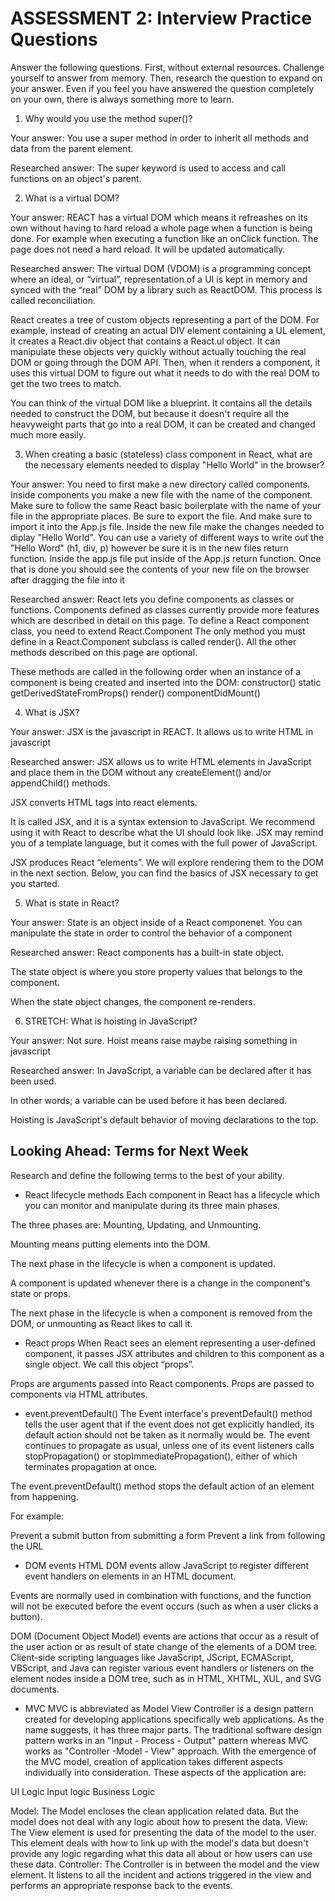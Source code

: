 # ASSESSMENT 2: Interview Practice Questions

Answer the following questions. First, without external resources. Challenge yourself to answer from memory. Then, research the question to expand on your answer. Even if you feel you have answered the question completely on your own, there is always something more to learn.

1. Why would you use the method super()?

  Your answer: You use a super method in order to inherit all methods and data from the parent element.

  Researched answer: The super keyword is used to access and call functions on an object's parent.


2. What is a virtual DOM?

  Your answer: REACT has a virtual DOM which means it refreashes on its own without having to hard reload a whole page when a function is being done. For example when executing a function like an onClick function. The page does not need a hard reload. It will be updated automatically. 

  Researched answer: The virtual DOM (VDOM) is a programming concept where an ideal, or “virtual”, representation of a UI is kept in memory and synced with the “real” DOM by a library such as ReactDOM. This process is called reconciliation.

  React creates a tree of custom objects representing a part of the DOM. For example, instead of creating an actual DIV element containing a UL element, it creates a React.div object that contains a React.ul object. It can manipulate these objects very quickly without actually touching the real DOM or going through the DOM API. Then, when it renders a component, it uses this virtual DOM to figure out what it needs to do with the real DOM to get the two trees to match.

You can think of the virtual DOM like a blueprint. It contains all the details needed to construct the DOM, but because it doesn't require all the heavyweight parts that go into a real DOM, it can be created and changed much more easily.



3. When creating a basic (stateless) class component in React, what are the necessary elements needed to display "Hello World" in the browser?

  Your answer: You need to first make a new directory called components. Inside components you make a new file with the name of the component. Make sure to follow the same React basic boilerplate with the name of your file in the appropriate places. Be sure to export the file. And make sure to import it into the App.js file. Inside the new file make the changes needed to diplay "Hello World". You can use a variety of different ways to write out the "Hello Word" (h1, div, p) however be sure it is in the new files return function. Inside the app.js file put <NewFile /> inside of the App.js return function. Once that is done you should see the contents of your new file on the browser after dragging the file into it


  Researched answer: React lets you define components as classes or functions. Components defined as classes currently provide more features which are described in detail on this page. To define a React component class, you need to extend React.Component
  The only method you must define in a React.Component subclass is called render(). All the other methods described on this page are optional.

  These methods are called in the following order when an instance of a component is being created and inserted into the DOM:
constructor()
static getDerivedStateFromProps()
render()
componentDidMount()


4. What is JSX?

  Your answer: JSX is the javascript in REACT. It allows us to write HTML in javascript

  Researched answer: JSX allows us to write HTML elements in JavaScript and place them in the DOM without any createElement()  and/or appendChild() methods.

JSX converts HTML tags into react elements.

It is called JSX, and it is a syntax extension to JavaScript. We recommend using it with React to describe what the UI should look like. JSX may remind you of a template language, but it comes with the full power of JavaScript.

JSX produces React “elements”. We will explore rendering them to the DOM in the next section. Below, you can find the basics of JSX necessary to get you started.




5. What is state in React?

  Your answer: State is an object inside of a React componenet. You can manipulate the state in order to control the behavior of a component

  Researched answer: React components has a built-in state object.

The state object is where you store property values that belongs to the component.

When the state object changes, the component re-renders.



6. STRETCH: What is hoisting in JavaScript?

  Your answer: Not sure. Hoist means raise maybe raising something in javascript

  Researched answer: In JavaScript, a variable can be declared after it has been used.

In other words; a variable can be used before it has been declared.

Hoisting is JavaScript's default behavior of moving declarations to the top.



## Looking Ahead: Terms for Next Week

Research and define the following terms to the best of your ability.

- React lifecycle methods
Each component in React has a lifecycle which you can monitor and manipulate during its three main phases.

The three phases are: Mounting, Updating, and Unmounting.

Mounting means putting elements into the DOM.

The next phase in the lifecycle is when a component is updated.

A component is updated whenever there is a change in the component's state or props.

The next phase in the lifecycle is when a component is removed from the DOM, or unmounting as React likes to call it.


- React props
When React sees an element representing a user-defined component, it passes JSX attributes and children to this component as a single object. We call this object “props”.

Props are arguments passed into React components.
Props are passed to components via HTML attributes.


- event.preventDefault()
The Event interface's preventDefault() method tells the user agent that if the event does not get explicitly handled, its default action should not be taken as it normally would be. The event continues to propagate as usual, unless one of its event listeners calls stopPropagation() or stopImmediatePropagation(), either of which terminates propagation at once.

The event.preventDefault() method stops the default action of an element from happening.

For example:

Prevent a submit button from submitting a form
Prevent a link from following the URL

- DOM events
HTML DOM events allow JavaScript to register different event handlers on elements in an HTML document.

Events are normally used in combination with functions, and the function will not be executed before the event occurs (such as when a user clicks a button).

DOM (Document Object Model) events are actions that occur as a result of the user action or as result of state change of the elements of a DOM tree. Client-side scripting languages like JavaScript, JScript, ECMAScript, VBScript, and Java can register various event handlers or listeners on the element nodes inside a DOM tree, such as in HTML, XHTML, XUL, and SVG documents.

- MVC
MVC is abbreviated as Model View Controller is a design pattern created for developing applications specifically web applications. As the name suggests, it has three major parts. The traditional software design pattern works in an "Input - Process - Output" pattern whereas MVC works as "Controller -Model - View" approach. With the emergence of the MVC model, creation of application takes different aspects individually into consideration. These aspects of the application are:

UI Logic
Input logic
Business Logic

Model: The Model encloses the clean application related data. But the model does not deal with any logic about how to present the data.
View: The View element is used for presenting the data of the model to the user. This element deals with how to link up with the model's data but doesn't provide any logic regarding what this data all about or how users can use these data.
Controller: The Controller is in between the model and the view element. It listens to all the incident and actions triggered in the view and performs an appropriate response back to the events.